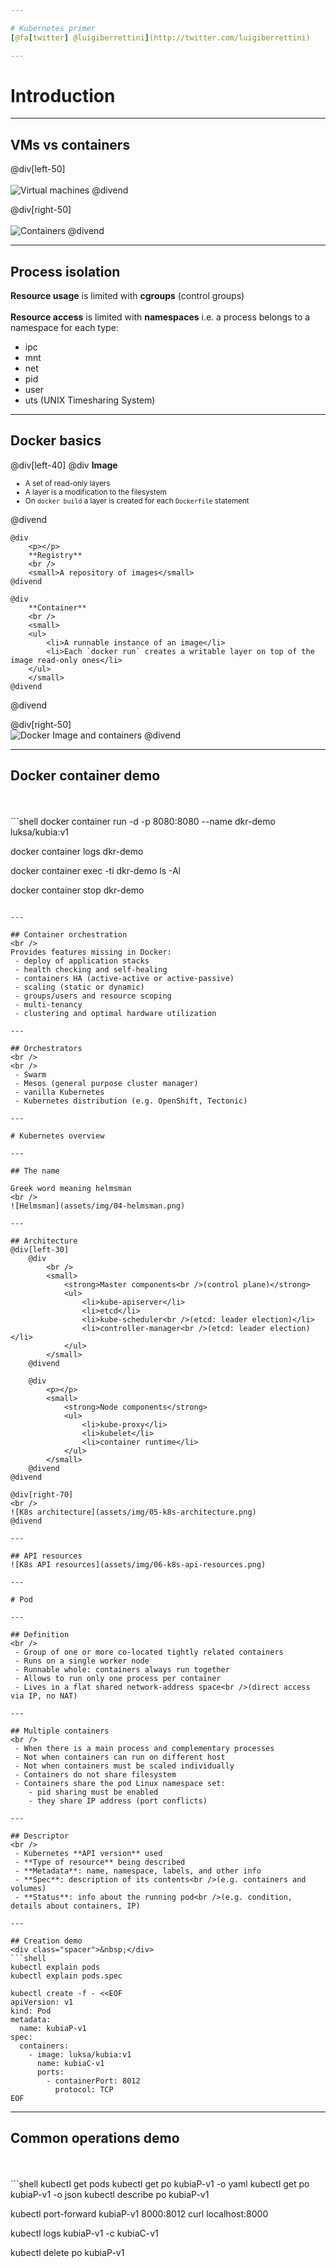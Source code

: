 ```yaml
---

# Kubernetes primer
[@fa[twitter] @luigiberrettini](http://twitter.com/luigiberrettini)

---
```


# Introduction

---

## VMs vs containers

@div[left-50]
<br /><br />
![Virtual machines](assets/img/01-virtual-machines.png)
@divend

@div[right-50]
<br /><br />
![Containers](assets/img/02-containers.png)
@divend

---

## Process isolation

**Resource usage** is limited with **cgroups** (control groups)
<br />
<br />
**Resource access** is limited with **namespaces** i.e. a process belongs to a namespace for each type:
 - ipc
 - mnt
 - net
 - pid
 - user
 - uts (UNIX Timesharing System)

---

## Docker basics

@div[left-40]
    @div
        **Image**
        <br />
        <small>
        <ul>
            <li>A set of read-only layers</li>
            <li>A layer is a modification to the filesystem</li>
            <li>On `docker build` a layer is created for each `Dockerfile` statement</li>
        </ul>
        </small>
    @divend

    @div
        <p></p>
        **Registry**
        <br />
        <small>A repository of images</small>
    @divend

    @div
        **Container**
        <br />
        <small>
        <ul>
            <li>A runnable instance of an image</li>
            <li>Each `docker run` creates a writable layer on top of the image read-only ones</li>
        </ul>
        </small>
    @divend
@divend

@div[right-50]
<br />
![Docker Image and containers](assets/img/03-docker-image-containers.png)
@divend

---

## Docker container demo
<br />
<br />
```shell
docker container run -d -p 8080:8080 --name dkr-demo luksa/kubia:v1

docker container logs dkr-demo

docker container exec -ti dkr-demo ls -Al

docker container stop dkr-demo
```

---

## Container orchestration
<br />
Provides features missing in Docker:
 - deploy of application stacks
 - health checking and self-healing
 - containers HA (active-active or active-passive)
 - scaling (static or dynamic)
 - groups/users and resource scoping
 - multi-tenancy
 - clustering and optimal hardware utilization

---

## Orchestrators
<br />
<br />
 - Swarm
 - Mesos (general purpose cluster manager)
 - vanilla Kubernetes
 - Kubernetes distribution (e.g. OpenShift, Tectonic)

---

# Kubernetes overview

---

## The name

Greek word meaning helmsman
<br />
![Helmsman](assets/img/04-helmsman.png)

---

## Architecture
@div[left-30]
    @div
        <br />
        <small>
            <strong>Master components<br />(control plane)</strong>
            <ul>
                <li>kube-apiserver</li>
                <li>etcd</li>
                <li>kube-scheduler<br />(etcd: leader election)</li>
                <li>controller-manager<br />(etcd: leader election)</li>
            </ul>
        </small>
    @divend

    @div
        <p></p>
        <small>
            <strong>Node components</strong>
            <ul>
                <li>kube-proxy</li>
                <li>kubelet</li>
                <li>container runtime</li>
            </ul>
        </small>
    @divend
@divend

@div[right-70]
<br />
![K8s architecture](assets/img/05-k8s-architecture.png)
@divend

---

## API resources
![K8s API resources](assets/img/06-k8s-api-resources.png)

---

# Pod

---

## Definition
<br />
 - Group of one or more co-located tightly related containers
 - Runs on a single worker node
 - Runnable whole: containers always run together
 - Allows to run only one process per container
 - Lives in a flat shared network-address space<br />(direct access via IP, no NAT)

---

## Multiple containers
<br />
 - When there is a main process and complementary processes
 - Not when containers can run on different host
 - Not when containers must be scaled individually
 - Containers do not share filesystem
 - Containers share the pod Linux namespace set:
    - pid sharing must be enabled
    - they share IP address (port conflicts)

---

## Descriptor
<br />
 - Kubernetes **API version** used
 - **Type of resource** being described
 - **Metadata**: name, namespace, labels, and other info
 - **Spec**: description of its contents<br />(e.g. containers and volumes)
 - **Status**: info about the running pod<br />(e.g. condition, details about containers, IP)

---

## Creation demo
<div class="spacer">&nbsp;</div>
```shell
kubectl explain pods
kubectl explain pods.spec

kubectl create -f - <<EOF
apiVersion: v1
kind: Pod
metadata:
  name: kubiaP-v1
spec:
  containers:
    - image: luksa/kubia:v1
      name: kubiaC-v1
      ports:
        - containerPort: 8012
          protocol: TCP
EOF
```

---

## Common operations demo
<div class="spacer">&nbsp;</div>
<div class="spacer">&nbsp;</div>
```shell
kubectl get pods
kubectl get po kubiaP-v1 -o yaml
kubectl get po kubiaP-v1 -o json
kubectl describe po kubiaP-v1

kubectl port-forward kubiaP-v1 8000:8012
curl localhost:8000

kubectl logs kubiaP-v1 -c kubiaC-v1

kubectl delete po kubiaP-v1
```